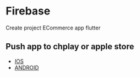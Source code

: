 # Firebase

Create project ECommerce app flutter

## Push app to chplay or apple store

- [IOS](https://docs.flutter.dev/deployment/ios)
- [ANDROID](https://docs.flutter.dev/deployment/android)